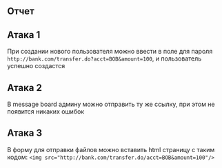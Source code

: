 ## Отчет

## Атака 1
При создании нового пользователя можно ввести в поле для пароля `http://bank.com/transfer.do?acct=BOB&amount=100`, и пользователь успешно создастся

## Атака 2
В message board админу можно отправить ту же ссылку, при этом не появится никаких ошибок

## Атака 3
В форму для отправки файлов можно вставить html страницу с таким кодом: `<img src="http://bank.com/transfer.do/acct=BOB&amount=100"/>`
